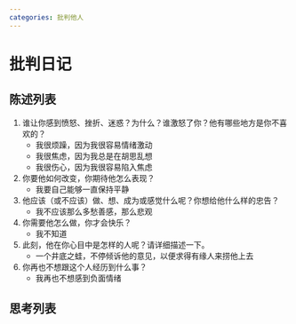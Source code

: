```yaml
---
categories: 批判他人
---
```


# 批判日记

## 陈述列表

1. 谁让你感到愤怒、挫折、迷惑？为什么？谁激怒了你？他有哪些地方是你不喜欢的？
    - 我很烦躁，因为我很容易情绪激动
    - 我很焦虑，因为我总是在胡思乱想
    - 我很伤心，因为我很容易陷入焦虑
2. 你要他如何改变，你期待他怎么表现？
    - 我要自己能够一直保持平静
3. 他应该（或不应该）做、想、成为或感觉什么呢？你想给他什么样的忠告？
    - 我不应该那么多愁善感，那么悲观
4. 你需要他怎么做，你才会快乐？
    - 我不知道
5. 此刻，他在你心目中是怎样的人呢？请详细描述一下。
    - 一个井底之蛙，不停倾诉他的意见，以便求得有缘人来捞他上去
6. 你再也不想跟这个人经历到什么事？
    - 我再也不想感到负面情绪

## 思考列表
